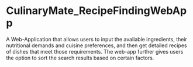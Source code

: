 # CulinaryMate_RecipeFindingWebApp
A Web-Application that allows users to input the available ingredients, their nutritional demands and cuisine preferences, and then get detailed recipes of dishes that meet those requirements. The web-app further gives users the option to sort the search results based on certain factors.
